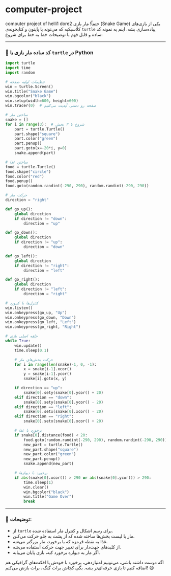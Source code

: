 # computer-project
computer project of helli1 dore2
حتماً! مار بازی (Snake Game) یکی از بازی‌های کلاسیکیه که می‌تونه با پایتون و کتابخونه‌ی `turtle` پیاده‌سازی بشه. اینم یه نمونه کد ساده و قابل فهم با توضیحات خط به خط برای شروع:

---

### 🐍 کد ساده مار بازی با `turtle` در Python

```python
import turtle
import time
import random

# تنظیمات اولیه صفحه
win = turtle.Screen()
win.title("Snake Game")
win.bgcolor("black")
win.setup(width=600, height=600)
win.tracer(0)  # صفحه رو دستی آپدیت می‌کنیم

# ساختن مار
snake = []
for i in range(3):  # شروع با ۳ بخش
    part = turtle.Turtle()
    part.shape("square")
    part.color("green")
    part.penup()
    part.goto(x=-20*i, y=0)
    snake.append(part)

# ساختن غذا
food = turtle.Turtle()
food.shape("circle")
food.color("red")
food.penup()
food.goto(random.randint(-290, 290), random.randint(-290, 290))

# حرکت مار
direction = "right"

def go_up():
    global direction
    if direction != "down":
        direction = "up"

def go_down():
    global direction
    if direction != "up":
        direction = "down"

def go_left():
    global direction
    if direction != "right":
        direction = "left"

def go_right():
    global direction
    if direction != "left":
        direction = "right"

# کنترل‌ها با کیبورد
win.listen()
win.onkeypress(go_up, "Up")
win.onkeypress(go_down, "Down")
win.onkeypress(go_left, "Left")
win.onkeypress(go_right, "Right")

# حلقه اصلی بازی
while True:
    win.update()
    time.sleep(0.1)

    # حرکت بخش‌های مار
    for i in range(len(snake)-1, 0, -1):
        x = snake[i-1].xcor()
        y = snake[i-1].ycor()
        snake[i].goto(x, y)

    if direction == "up":
        snake[0].sety(snake[0].ycor() + 20)
    elif direction == "down":
        snake[0].sety(snake[0].ycor() - 20)
    elif direction == "left":
        snake[0].setx(snake[0].xcor() - 20)
    elif direction == "right":
        snake[0].setx(snake[0].xcor() + 20)

    # برخورد با غذا
    if snake[0].distance(food) < 20:
        food.goto(random.randint(-290, 290), random.randint(-290, 290))
        new_part = turtle.Turtle()
        new_part.shape("square")
        new_part.color("green")
        new_part.penup()
        snake.append(new_part)

    # برخورد با دیوارها
    if abs(snake[0].xcor()) > 290 or abs(snake[0].ycor()) > 290:
        time.sleep(1)
        win.clear()
        win.bgcolor("black")
        win.title("Game Over")
        break
```

---

### 🧠 توضیحات:
- از `turtle` برای رسم اشکال و کنترل مار استفاده شده.
- مار با لیست بخش‌ها ساخته شده که از پشت به جلو حرکت می‌کنن.
- غذا یه نقطه قرمزه که با برخورد، مار بزرگتر می‌شه.
- از کلیدهای جهت‌دار برای تغییر جهت حرکت استفاده می‌شه.
- اگر مار به دیواره برخورد کنه، بازی پایان می‌یابه.

اگه دوست داشته باشی، می‌تونیم امتیاز‌دهی، برخورد با خودش یا افکت‌های گرافیکی هم اضافه کنیم تا بازی حرفه‌ای‌تر بشه. بگی کجاش برات گنگه، برات بازش می‌کنم! 😄

